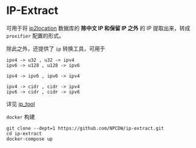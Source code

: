 # IP-Extract

可用于将 [ip2location](https://lite.ip2location.com/database-download) 数据库的 **除中文 IP 和保留 IP 之外** 的 IP 提取出来，转成 `proxifier` 配置的形式。

除此之外，还提供了 `ip` 转换工具，可用于 
```
ipv4 -> u32 , u32 -> ipv4
ipv6 -> u128 , u128 -> ipv6

ipv4 -> ipv6 , ipv6 -> ipv4

ipv4 -> cidr , cidr -> ipv4
ipv6 -> cidr , cidr -> ipv6
```
详见 [ip_tool](/src/ip_tool.rs)

`docker` 构建

```shell
git clone --dept=1 https://github.com/NPCDW/ip-extract.git
cd ip-extract
docker-compose up
```